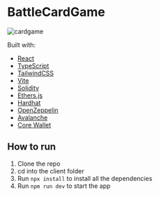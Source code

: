 # BattleCardGame

![cardgame](https://user-images.githubusercontent.com/43752457/229119894-d3665524-4bfa-4ff3-a446-190105c4d789.png)

Built with:

- [React](https://reactjs.org/)
- [TypeScript](https://www.typescriptlang.org/)
- [TailwindCSS](https://tailwindcss.com/)
- [Vite](https://vitejs.dev/)
- [Solidity](https://docs.soliditylang.org/en/v0.8.9/)
- [Ethers.js](https://docs.ethers.io/v5/)
- [Hardhat](https://hardhat.org/)
- [OpenZeppelin](https://openzeppelin.com/)
- [Avalanche](https://docs.avax.network/build/tutorials/smart-contracts/deploy-a-smart-contract-on-avalanche-using-remix-and-metamask)
- [Core Wallet](https://wallet.avax.network/)

## How to run

1. Clone the repo
2. cd into the client folder
3. Run `npx install` to install all the dependencies
4. Run `npm run dev` to start the app